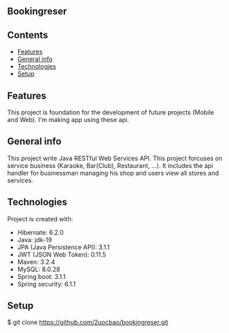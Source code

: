 ## Bookingreser
## Contents
* [Features](#features)
* [General info](#general-info)
* [Technologies](#technologies)
* [Setup](#setup)
## Features
This project is foundation for the development of future projects (Mobile and Web). I'm making app using these api.
## General info
This project write Java RESTful Web Services API. This project forcuses on service business (Karaoke, Bar(Club), Restaurant, ...).
It includes the api handler for businessman managing his shop and users view all stores and services.
## Technologies
Project is created with:
* Hibernate: 6.2.0
* Java: jdk-19
* JPA (Java Persistence API): 3.1.1
* JWT (JSON Web Token): 0.11.5
* Maven: 3.2.4
* MySQL: 8.0.28
* Spring boot: 3.1.1
* Spring security: 6.1.1
## Setup
$ git clone https://github.com/2uocbao/bookingreser.git
